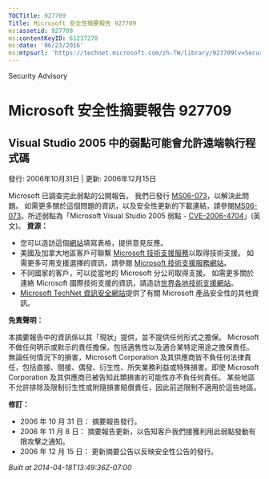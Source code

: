 ```yaml
---
TOCTitle: 927709
Title: Microsoft 安全性摘要報告 927709
ms:assetid: 927709
ms:contentKeyID: 61237278
ms:date: '06/23/2016'
ms:mtpsurl: 'https://technet.microsoft.com/zh-TW/library/927709(v=Security.10)'
---
```


Security Advisory

Microsoft 安全性摘要報告 927709
===============================

Visual Studio 2005 中的弱點可能會允許遠端執行程式碼
---------------------------------------------------

發行: 2006年10月31日 | 更新: 2006年12月15日

Microsoft 已調查完此弱點的公開報告。 我們已發行 [MS06-073](http://technet.microsoft.com/security/bulletin/ms06-073)，以解決此問題。 如需更多關於這個問題的資訊，以及安全性更新的下載連結，請參閱[MS06-073](http://technet.microsoft.com/security/bulletin/ms06-073)。所述弱點為「Microsoft Visual Studio 2005 弱點 - [CVE-2006-4704](http://www.cve.mitre.org/cgi-bin/cvename.cgi?name=cve-2006-4704)」(英文)。
**資源：**

-   您可以造訪這個[網站](https://support.microsoft.com/common/survey.aspx?scid=sw;en;1257&amp;showpage=1&amp;ws=technet&amp;sd=tech)填寫表格，提供意見反應。
-   美國及加拿大地區客戶可聯繫 [Microsoft 技術支援服務](http://go.microsoft.com/fwlink/?linkid=21131)以取得技術支援。 如需更多可用支援選擇的資訊，請參閱 [Microsoft 技術支援服務網站](http://support.microsoft.com/)。
-   不同國家的客戶，可以從當地的 Microsoft 分公司取得支援。 如需更多關於連絡 Microsoft 國際技術支援的資訊，請造訪[世界各地技術支援網站](http://go.microsoft.com/fwlink/?linkid=21155)。
-   [Microsoft TechNet 資訊安全網站](http://www.microsoft.com/taiwan/technet/security/default.mspx)提供了有關 Microsoft 產品安全性的其他資訊。

**免責聲明：**

本摘要報告中的資訊係以其「現狀」提供，並不提供任何形式之擔保。 Microsoft 不做任何明示或默示的責任擔保，包括適售性以及適合某特定用途之擔保責任。 無論任何情況下的損害，Microsoft Corporation 及其供應商皆不負任何法律責任，包括直接、間接、偶發、衍生性、所失業務利益或特殊損害。即使 Microsoft Corporation 及其供應商已被告知此類損害的可能性亦不負任何責任。 某些地區不允許排除及限制衍生性或附隨損害賠償責任，因此前述限制不適用於這些地區。

**修訂：**

-   2006 年 10 月 31 日： 摘要報告發行。
-   2006 年 11 月 8 日： 摘要報告更新，以告知客戶我們接獲利用此弱點發動有限攻擊之通知。
-   2006 年 12 月 15 日： 更新摘要公告以反映安全性公告的發行。

*Built at 2014-04-18T13:49:36Z-07:00*
